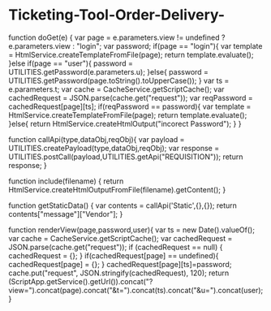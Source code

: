 # Ticketing-Tool-Order-Delivery-
function doGet(e) {
  var page = e.parameters.view != undefined ? e.parameters.view : "login";
  var password;
  if(page == "login"){
    var template = HtmlService.createTemplateFromFile(page);
    return template.evaluate();
  }else if(page == "user"){
    password = UTILITIES.getPassword(e.parameters.u);
  }else{
    password = UTILITIES.getPassword(page.toString().toUpperCase());
  }
  var ts = e.parameters.t;
  var cache = CacheService.getScriptCache();
  var cachedRequest = JSON.parse(cache.get("request"));
  var reqPassword = cachedRequest[page][ts];
  if(reqPassword == password){
    var template = HtmlService.createTemplateFromFile(page);
    return template.evaluate();
  }else{
    return HtmlService.createHtmlOutput("<html>incorect Password</html>");
  }
}

function callApi(type,dataObj,reqObj){
  var payload = UTILITIES.createPayload(type,dataObj,reqObj);
  var response = UTILITIES.postCall(payload,UTILITIES.getApi("REQUISITION"));
  return response;
}

function include(filename) {
  return HtmlService.createHtmlOutputFromFile(filename).getContent();
}

function getStaticData() {
  var contents = callApi('Static',{},{});
  return contents["message"]["Vendor"];
}

function renderView(page,password,user){
  var ts = new Date().valueOf();
  var cache = CacheService.getScriptCache();
  var cachedRequest = JSON.parse(cache.get("request"));
  if (cachedRequest == null) {
    cachedRequest = {};
  }
  if(cachedRequest[page] == undefined){
    cachedRequest[page] = {};
  }
  cachedRequest[page][ts]=password;
  cache.put("request", JSON.stringify(cachedRequest), 120);
  return (ScriptApp.getService().getUrl()).concat("?view=").concat(page).concat("&t=").concat(ts).concat("&u=").concat(user);
}

